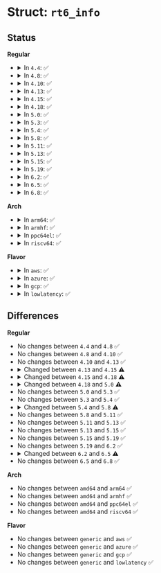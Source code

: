 # Struct: <code>rt6_info</code>

## Status
<b>Regular</b>
<ul>
<li>
<details>
<summary>In <code>4.4</code>: ✅</summary>

```c
struct rt6_info {
    struct dst_entry dst;
    struct fib6_table *rt6i_table;
    struct fib6_node *rt6i_node;
    struct in6_addr rt6i_gateway;
    struct list_head rt6i_siblings;
    unsigned int rt6i_nsiblings;
    atomic_t rt6i_ref;
    struct rt6key rt6i_dst;
    u32 rt6i_flags;
    struct rt6key rt6i_src;
    struct rt6key rt6i_prefsrc;
    struct list_head rt6i_uncached;
    struct uncached_list *rt6i_uncached_list;
    struct inet6_dev *rt6i_idev;
    struct rt6_info **rt6i_pcpu;
    u32 rt6i_metric;
    u32 rt6i_pmtu;
    short unsigned int rt6i_nfheader_len;
    u8 rt6i_protocol;
};
```
</details>
</li>
<li>
<details>
<summary>In <code>4.8</code>: ✅</summary>

```c
struct rt6_info {
    struct dst_entry dst;
    struct fib6_table *rt6i_table;
    struct fib6_node *rt6i_node;
    struct in6_addr rt6i_gateway;
    struct list_head rt6i_siblings;
    unsigned int rt6i_nsiblings;
    atomic_t rt6i_ref;
    struct rt6key rt6i_dst;
    u32 rt6i_flags;
    struct rt6key rt6i_src;
    struct rt6key rt6i_prefsrc;
    struct list_head rt6i_uncached;
    struct uncached_list *rt6i_uncached_list;
    struct inet6_dev *rt6i_idev;
    struct rt6_info **rt6i_pcpu;
    u32 rt6i_metric;
    u32 rt6i_pmtu;
    short unsigned int rt6i_nfheader_len;
    u8 rt6i_protocol;
};
```
</details>
</li>
<li>
<details>
<summary>In <code>4.10</code>: ✅</summary>

```c
struct rt6_info {
    struct dst_entry dst;
    struct fib6_table *rt6i_table;
    struct fib6_node *rt6i_node;
    struct in6_addr rt6i_gateway;
    struct list_head rt6i_siblings;
    unsigned int rt6i_nsiblings;
    atomic_t rt6i_ref;
    struct rt6key rt6i_dst;
    u32 rt6i_flags;
    struct rt6key rt6i_src;
    struct rt6key rt6i_prefsrc;
    struct list_head rt6i_uncached;
    struct uncached_list *rt6i_uncached_list;
    struct inet6_dev *rt6i_idev;
    struct rt6_info **rt6i_pcpu;
    u32 rt6i_metric;
    u32 rt6i_pmtu;
    short unsigned int rt6i_nfheader_len;
    u8 rt6i_protocol;
};
```
</details>
</li>
<li>
<details>
<summary>In <code>4.13</code>: ✅</summary>

```c
struct rt6_info {
    struct dst_entry dst;
    struct fib6_table *rt6i_table;
    struct fib6_node *rt6i_node;
    struct in6_addr rt6i_gateway;
    struct list_head rt6i_siblings;
    unsigned int rt6i_nsiblings;
    atomic_t rt6i_ref;
    struct rt6key rt6i_dst;
    u32 rt6i_flags;
    struct rt6key rt6i_src;
    struct rt6key rt6i_prefsrc;
    struct list_head rt6i_uncached;
    struct uncached_list *rt6i_uncached_list;
    struct inet6_dev *rt6i_idev;
    struct rt6_info **rt6i_pcpu;
    u32 rt6i_metric;
    u32 rt6i_pmtu;
    short unsigned int rt6i_nfheader_len;
    u8 rt6i_protocol;
};
```
</details>
</li>
<li>
<details>
<summary>In <code>4.15</code>: ✅</summary>

```c
struct rt6_info {
    struct dst_entry dst;
    struct fib6_table *rt6i_table;
    struct fib6_node *rt6i_node;
    struct in6_addr rt6i_gateway;
    struct list_head rt6i_siblings;
    unsigned int rt6i_nsiblings;
    atomic_t rt6i_ref;
    unsigned int rt6i_nh_flags;
    struct rt6key rt6i_dst;
    u32 rt6i_flags;
    struct rt6key rt6i_src;
    struct rt6key rt6i_prefsrc;
    struct list_head rt6i_uncached;
    struct uncached_list *rt6i_uncached_list;
    struct inet6_dev *rt6i_idev;
    struct rt6_info **rt6i_pcpu;
    struct rt6_exception_bucket *rt6i_exception_bucket;
    u32 rt6i_metric;
    u32 rt6i_pmtu;
    short unsigned int rt6i_nfheader_len;
    u8 rt6i_protocol;
    u8 exception_bucket_flushed;
    u8 unused;
};
```
</details>
</li>
<li>
<details>
<summary>In <code>4.18</code>: ✅</summary>

```c
struct rt6_info {
    struct dst_entry dst;
    struct fib6_info *from;
    struct rt6key rt6i_dst;
    struct rt6key rt6i_src;
    struct in6_addr rt6i_gateway;
    struct inet6_dev *rt6i_idev;
    u32 rt6i_flags;
    struct rt6key rt6i_prefsrc;
    struct list_head rt6i_uncached;
    struct uncached_list *rt6i_uncached_list;
    short unsigned int rt6i_nfheader_len;
};
```
</details>
</li>
<li>
<details>
<summary>In <code>5.0</code>: ✅</summary>

```c
struct rt6_info {
    struct dst_entry dst;
    struct fib6_info *from;
    struct rt6key rt6i_dst;
    struct rt6key rt6i_src;
    struct in6_addr rt6i_gateway;
    struct inet6_dev *rt6i_idev;
    u32 rt6i_flags;
    struct list_head rt6i_uncached;
    struct uncached_list *rt6i_uncached_list;
    short unsigned int rt6i_nfheader_len;
};
```
</details>
</li>
<li>
<details>
<summary>In <code>5.3</code>: ✅</summary>

```c
struct rt6_info {
    struct dst_entry dst;
    struct fib6_info *from;
    struct rt6key rt6i_dst;
    struct rt6key rt6i_src;
    struct in6_addr rt6i_gateway;
    struct inet6_dev *rt6i_idev;
    u32 rt6i_flags;
    struct list_head rt6i_uncached;
    struct uncached_list *rt6i_uncached_list;
    short unsigned int rt6i_nfheader_len;
};
```
</details>
</li>
<li>
<details>
<summary>In <code>5.4</code>: ✅</summary>

```c
struct rt6_info {
    struct dst_entry dst;
    struct fib6_info *from;
    struct rt6key rt6i_dst;
    struct rt6key rt6i_src;
    struct in6_addr rt6i_gateway;
    struct inet6_dev *rt6i_idev;
    u32 rt6i_flags;
    struct list_head rt6i_uncached;
    struct uncached_list *rt6i_uncached_list;
    short unsigned int rt6i_nfheader_len;
};
```
</details>
</li>
<li>
<details>
<summary>In <code>5.8</code>: ✅</summary>

```c
struct rt6_info {
    struct dst_entry dst;
    struct fib6_info *from;
    int sernum;
    struct rt6key rt6i_dst;
    struct rt6key rt6i_src;
    struct in6_addr rt6i_gateway;
    struct inet6_dev *rt6i_idev;
    u32 rt6i_flags;
    struct list_head rt6i_uncached;
    struct uncached_list *rt6i_uncached_list;
    short unsigned int rt6i_nfheader_len;
};
```
</details>
</li>
<li>
<details>
<summary>In <code>5.11</code>: ✅</summary>

```c
struct rt6_info {
    struct dst_entry dst;
    struct fib6_info *from;
    int sernum;
    struct rt6key rt6i_dst;
    struct rt6key rt6i_src;
    struct in6_addr rt6i_gateway;
    struct inet6_dev *rt6i_idev;
    u32 rt6i_flags;
    struct list_head rt6i_uncached;
    struct uncached_list *rt6i_uncached_list;
    short unsigned int rt6i_nfheader_len;
};
```
</details>
</li>
<li>
<details>
<summary>In <code>5.13</code>: ✅</summary>

```c
struct rt6_info {
    struct dst_entry dst;
    struct fib6_info *from;
    int sernum;
    struct rt6key rt6i_dst;
    struct rt6key rt6i_src;
    struct in6_addr rt6i_gateway;
    struct inet6_dev *rt6i_idev;
    u32 rt6i_flags;
    struct list_head rt6i_uncached;
    struct uncached_list *rt6i_uncached_list;
    short unsigned int rt6i_nfheader_len;
};
```
</details>
</li>
<li>
<details>
<summary>In <code>5.15</code>: ✅</summary>

```c
struct rt6_info {
    struct dst_entry dst;
    struct fib6_info *from;
    int sernum;
    struct rt6key rt6i_dst;
    struct rt6key rt6i_src;
    struct in6_addr rt6i_gateway;
    struct inet6_dev *rt6i_idev;
    u32 rt6i_flags;
    struct list_head rt6i_uncached;
    struct uncached_list *rt6i_uncached_list;
    short unsigned int rt6i_nfheader_len;
};
```
</details>
</li>
<li>
<details>
<summary>In <code>5.19</code>: ✅</summary>

```c
struct rt6_info {
    struct dst_entry dst;
    struct fib6_info *from;
    int sernum;
    struct rt6key rt6i_dst;
    struct rt6key rt6i_src;
    struct in6_addr rt6i_gateway;
    struct inet6_dev *rt6i_idev;
    u32 rt6i_flags;
    struct list_head rt6i_uncached;
    struct uncached_list *rt6i_uncached_list;
    short unsigned int rt6i_nfheader_len;
};
```
</details>
</li>
<li>
<details>
<summary>In <code>6.2</code>: ✅</summary>

```c
struct rt6_info {
    struct dst_entry dst;
    struct fib6_info *from;
    int sernum;
    struct rt6key rt6i_dst;
    struct rt6key rt6i_src;
    struct in6_addr rt6i_gateway;
    struct inet6_dev *rt6i_idev;
    u32 rt6i_flags;
    struct list_head rt6i_uncached;
    struct uncached_list *rt6i_uncached_list;
    short unsigned int rt6i_nfheader_len;
};
```
</details>
</li>
<li>
<details>
<summary>In <code>6.5</code>: ✅</summary>

```c
struct rt6_info {
    struct dst_entry dst;
    struct fib6_info *from;
    int sernum;
    struct rt6key rt6i_dst;
    struct rt6key rt6i_src;
    struct in6_addr rt6i_gateway;
    struct inet6_dev *rt6i_idev;
    u32 rt6i_flags;
    short unsigned int rt6i_nfheader_len;
};
```
</details>
</li>
<li>
<details>
<summary>In <code>6.8</code>: ✅</summary>

```c
struct rt6_info {
    struct dst_entry dst;
    struct fib6_info *from;
    int sernum;
    struct rt6key rt6i_dst;
    struct rt6key rt6i_src;
    struct in6_addr rt6i_gateway;
    struct inet6_dev *rt6i_idev;
    u32 rt6i_flags;
    short unsigned int rt6i_nfheader_len;
};
```
</details>
</li>
</ul>
<b>Arch</b>
<ul>
<li>
<details>
<summary>In <code>arm64</code>: ✅</summary>

```c
struct rt6_info {
    struct dst_entry dst;
    struct fib6_info *from;
    struct rt6key rt6i_dst;
    struct rt6key rt6i_src;
    struct in6_addr rt6i_gateway;
    struct inet6_dev *rt6i_idev;
    u32 rt6i_flags;
    struct list_head rt6i_uncached;
    struct uncached_list *rt6i_uncached_list;
    short unsigned int rt6i_nfheader_len;
};
```
</details>
</li>
<li>
<details>
<summary>In <code>armhf</code>: ✅</summary>

```c
struct rt6_info {
    struct dst_entry dst;
    struct fib6_info *from;
    struct rt6key rt6i_dst;
    struct rt6key rt6i_src;
    struct in6_addr rt6i_gateway;
    struct inet6_dev *rt6i_idev;
    u32 rt6i_flags;
    struct list_head rt6i_uncached;
    struct uncached_list *rt6i_uncached_list;
    short unsigned int rt6i_nfheader_len;
};
```
</details>
</li>
<li>
<details>
<summary>In <code>ppc64el</code>: ✅</summary>

```c
struct rt6_info {
    struct dst_entry dst;
    struct fib6_info *from;
    struct rt6key rt6i_dst;
    struct rt6key rt6i_src;
    struct in6_addr rt6i_gateway;
    struct inet6_dev *rt6i_idev;
    u32 rt6i_flags;
    struct list_head rt6i_uncached;
    struct uncached_list *rt6i_uncached_list;
    short unsigned int rt6i_nfheader_len;
};
```
</details>
</li>
<li>
<details>
<summary>In <code>riscv64</code>: ✅</summary>

```c
struct rt6_info {
    struct dst_entry dst;
    struct fib6_info *from;
    struct rt6key rt6i_dst;
    struct rt6key rt6i_src;
    struct in6_addr rt6i_gateway;
    struct inet6_dev *rt6i_idev;
    u32 rt6i_flags;
    struct list_head rt6i_uncached;
    struct uncached_list *rt6i_uncached_list;
    short unsigned int rt6i_nfheader_len;
};
```
</details>
</li>
</ul>
<b>Flavor</b>
<ul>
<li>
<details>
<summary>In <code>aws</code>: ✅</summary>

```c
struct rt6_info {
    struct dst_entry dst;
    struct fib6_info *from;
    struct rt6key rt6i_dst;
    struct rt6key rt6i_src;
    struct in6_addr rt6i_gateway;
    struct inet6_dev *rt6i_idev;
    u32 rt6i_flags;
    struct list_head rt6i_uncached;
    struct uncached_list *rt6i_uncached_list;
    short unsigned int rt6i_nfheader_len;
};
```
</details>
</li>
<li>
<details>
<summary>In <code>azure</code>: ✅</summary>

```c
struct rt6_info {
    struct dst_entry dst;
    struct fib6_info *from;
    struct rt6key rt6i_dst;
    struct rt6key rt6i_src;
    struct in6_addr rt6i_gateway;
    struct inet6_dev *rt6i_idev;
    u32 rt6i_flags;
    struct list_head rt6i_uncached;
    struct uncached_list *rt6i_uncached_list;
    short unsigned int rt6i_nfheader_len;
};
```
</details>
</li>
<li>
<details>
<summary>In <code>gcp</code>: ✅</summary>

```c
struct rt6_info {
    struct dst_entry dst;
    struct fib6_info *from;
    struct rt6key rt6i_dst;
    struct rt6key rt6i_src;
    struct in6_addr rt6i_gateway;
    struct inet6_dev *rt6i_idev;
    u32 rt6i_flags;
    struct list_head rt6i_uncached;
    struct uncached_list *rt6i_uncached_list;
    short unsigned int rt6i_nfheader_len;
};
```
</details>
</li>
<li>
<details>
<summary>In <code>lowlatency</code>: ✅</summary>

```c
struct rt6_info {
    struct dst_entry dst;
    struct fib6_info *from;
    struct rt6key rt6i_dst;
    struct rt6key rt6i_src;
    struct in6_addr rt6i_gateway;
    struct inet6_dev *rt6i_idev;
    u32 rt6i_flags;
    struct list_head rt6i_uncached;
    struct uncached_list *rt6i_uncached_list;
    short unsigned int rt6i_nfheader_len;
};
```
</details>
</li>
</ul>

## Differences
<b>Regular</b>
<ul>
<li>
No changes between <code>4.4</code> and <code>4.8</code> ✅
</li>
<li>
No changes between <code>4.8</code> and <code>4.10</code> ✅
</li>
<li>
No changes between <code>4.10</code> and <code>4.13</code> ✅
</li>
<li>
<details>
<summary>Changed between <code>4.13</code> and <code>4.15</code> ⚠️</summary>
<ul>
<li>
<b>Field added. </b>
<code>unsigned int rt6i_nh_flags</code>
</li>
<li>
<b>Field added. </b>
<code>struct rt6_exception_bucket *rt6i_exception_bucket</code>
</li>
<li>
<b>Field added. </b>
<code>u8 exception_bucket_flushed</code>
</li>
<li>
<b>Field added. </b>
<code>u8 unused</code>
</li>
</ul>
</details>
</li>
<li>
<details>
<summary>Changed between <code>4.15</code> and <code>4.18</code> ⚠️</summary>
<ul>
<li>
<b>Field added. </b>
<code>struct fib6_info *from</code>
</li>
<li>
<b>Field removed. </b>
<code>struct fib6_table *rt6i_table</code>
</li>
<li>
<b>Field removed. </b>
<code>struct fib6_node *rt6i_node</code>
</li>
<li>
<b>Field removed. </b>
<code>struct list_head rt6i_siblings</code>
</li>
<li>
<b>Field removed. </b>
<code>unsigned int rt6i_nsiblings</code>
</li>
<li>
<b>Field removed. </b>
<code>atomic_t rt6i_ref</code>
</li>
<li>
<b>Field removed. </b>
<code>unsigned int rt6i_nh_flags</code>
</li>
<li>
<b>Field removed. </b>
<code>struct rt6_info **rt6i_pcpu</code>
</li>
<li>
<b>Field removed. </b>
<code>struct rt6_exception_bucket *rt6i_exception_bucket</code>
</li>
<li>
<b>Field removed. </b>
<code>u32 rt6i_metric</code>
</li>
<li>
<b>Field removed. </b>
<code>u32 rt6i_pmtu</code>
</li>
<li>
<b>Field removed. </b>
<code>u8 rt6i_protocol</code>
</li>
<li>
<b>Field removed. </b>
<code>u8 exception_bucket_flushed</code>
</li>
<li>
<b>Field removed. </b>
<code>u8 unused</code>
</li>
</ul>
</details>
</li>
<li>
<details>
<summary>Changed between <code>4.18</code> and <code>5.0</code> ⚠️</summary>
<ul>
<li>
<b>Field removed. </b>
<code>struct rt6key rt6i_prefsrc</code>
</li>
</ul>
</details>
</li>
<li>
No changes between <code>5.0</code> and <code>5.3</code> ✅
</li>
<li>
No changes between <code>5.3</code> and <code>5.4</code> ✅
</li>
<li>
<details>
<summary>Changed between <code>5.4</code> and <code>5.8</code> ⚠️</summary>
<ul>
<li>
<b>Field added. </b>
<code>int sernum</code>
</li>
</ul>
</details>
</li>
<li>
No changes between <code>5.8</code> and <code>5.11</code> ✅
</li>
<li>
No changes between <code>5.11</code> and <code>5.13</code> ✅
</li>
<li>
No changes between <code>5.13</code> and <code>5.15</code> ✅
</li>
<li>
No changes between <code>5.15</code> and <code>5.19</code> ✅
</li>
<li>
No changes between <code>5.19</code> and <code>6.2</code> ✅
</li>
<li>
<details>
<summary>Changed between <code>6.2</code> and <code>6.5</code> ⚠️</summary>
<ul>
<li>
<b>Field removed. </b>
<code>struct list_head rt6i_uncached</code>
</li>
<li>
<b>Field removed. </b>
<code>struct uncached_list *rt6i_uncached_list</code>
</li>
</ul>
</details>
</li>
<li>
No changes between <code>6.5</code> and <code>6.8</code> ✅
</li>
</ul>
<b>Arch</b>
<ul>
<li>
No changes between <code>amd64</code> and <code>arm64</code> ✅
</li>
<li>
No changes between <code>amd64</code> and <code>armhf</code> ✅
</li>
<li>
No changes between <code>amd64</code> and <code>ppc64el</code> ✅
</li>
<li>
No changes between <code>amd64</code> and <code>riscv64</code> ✅
</li>
</ul>
<b>Flavor</b>
<ul>
<li>
No changes between <code>generic</code> and <code>aws</code> ✅
</li>
<li>
No changes between <code>generic</code> and <code>azure</code> ✅
</li>
<li>
No changes between <code>generic</code> and <code>gcp</code> ✅
</li>
<li>
No changes between <code>generic</code> and <code>lowlatency</code> ✅
</li>
</ul>
